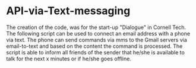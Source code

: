 # API-via-Text-messaging
The creation of the code, was for the start-up "Dialogue" in Cornell Tech. The following script can be used to connect an email address with a phone via text. The phone can send commands via mms to the Gmail servers via email-to-text and based on the content the command is processed. The script is able to inform all friends of the sender that he/she is available to talk for the next x minutes or if he/she goes offline.
